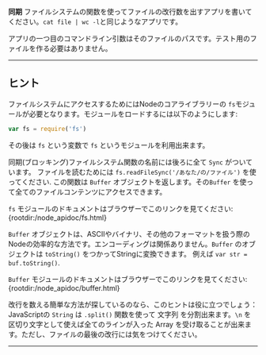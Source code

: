 **同期** ファイルシステムの関数を使ってファイルの改行数を出すアプリを書いてください。`cat file | wc -l`と同じようなアプリです。

アプリの一つ目のコマンドライン引数はそのファイルのパスです。テスト用のファイルを作る必要はありません。

----------------------------------------------------------------------
## ヒント

ファイルシステムにアクセスするためにはNodeのコアライブラリーの `fs`モジュールが必要となります。モジュールをロードするには以下のようにします:

```js
var fs = require('fs')
```

その後は `fs` という変数で `fs` というモジュールを利用出来ます。

同期(ブロッキング)ファイルシステム関数の名前には後ろに全て `Sync` がついています。  ファイルを読むためには `fs.readFileSync('/あなた/の/ファイル')` を使ってください. この関数は `Buffer` オブジェクトを返します。その`Buffer` を使って全てのファイルコンテンツにアクセスできます。

`fs` モジュールのドキュメントはブラウザーでこのリンクを見てください:
  {rootdir:/node_apidoc/fs.html}

`Buffer` オブジェクトは、ASCIIやバイナリ、その他のフォーマットを扱う際の Nodeの効率的な方法です。エンコーディングは関係ありません。`Buffer` のオブジェクトは `toString()` をつかってStringに変換できます。 例えば `var str = buf.toString()`.

`Buffer` モジュールのドキュメントはブラウザーでこのリンクを見てください:
  {rootdir:/node_apidoc/buffer.html}

改行を数える簡単な方法が探しているのなら、このヒントは役に立つでしょう：  
JavaScriptの `String` は `.split()` 関数を使って 文字列 を分割出来ます。`\n` を区切り文字として使えば全てのラインが入った Array を受け取ることが出来ます。ただし、ファイルの最後の改行には気をつけてください。

----------------------------------------------------------------------
